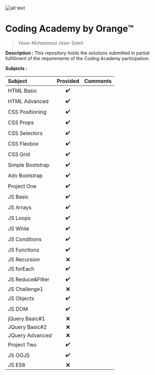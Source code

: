 ![alt text](https://upload.wikimedia.org/wikipedia/commons/thumb/c/c8/Orange_logo.svg/200px-Orange_logo.svg.png "Logo Title Text 1")
# Coding Academy by Orange™
> _Yaser Muhammed Jaser Saleh_


**Description :**
This repository holds the solutions submitted in partial fulfillment of the requirements of the Coding Academy participation.

**Subjects :**

| Subject          | Provided      | Comments  |
| :-------------   |:-------------:|:-----:|
| HTML Basic       | ✔️            |  |
| HTML Advanced    | ✔️            |  |
| CSS Positioning  | ✔️            |  |
| CSS Props        | ✔️            |  |
| CSS Selectors    | ✔️            |  |
| CSS Flexbox      | ✔️            |  |
| CSS Grid         | ✔️            |  |
| Simple Bootstrap | ✔️            |  |
| Adv Bootstrap    | ✔️            |  |
| Project One      | ✔️            |  |
| JS Basic         | ✔️            |  |
| JS Arrays        | ✔️            |  |
| JS Loops         | ✔️            |  |
| JS While         | ✔️            |  |
| JS Conditions    | ✔️            |  |
| JS Functions     | ✔️            |  |
| JS Recursion     | ❌            |  |
| JS forEach       | ✔️            |  |
| JS Reduce&Filter | ✔️            |  |
| JS Challenge1    | ❌            |  |
| JS Objects       | ✔️            |  |
| JS DOM           | ✔️            |  |
| jQuery Basic#1   | ❌            |  |
| JQuery Basic#2   | ❌            |  |
| JQuery Advanced  | ❌            |  |
| Project Two      | ✔️            |  |
| JS OOJS          | ✔️            |  |
| JS ES6           | ❌            |  |
